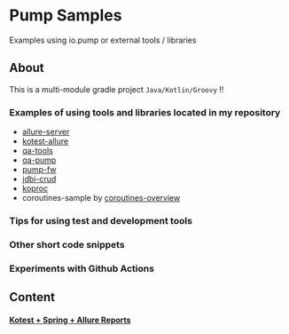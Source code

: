 Pump Samples
=================================

Examples using io.pump or external tools / libraries

## About

This is a multi-module gradle project `Java/Kotlin/Groovy`
!!
### Еxamples of using tools and libraries located in my repository
- [allure-server](https://github.com/kochetkov-ma/allure-server)
- [kotest-allure](https://github.com/kochetkov-ma/kotest-allure)
- [qa-tools](https://github.com/kochetkov-ma/qa-tools)
- [qa-pump](https://github.com/kochetkov-ma/qa-pump)
- [pump-fw](https://github.com/kochetkov-ma/pump-fw)
- [jdbi-crud](https://github.com/kochetkov-ma/jdbi-crud)
- [koproc](https://github.com/kochetkov-ma/koproc)
- coroutines-sample by [coroutines-overview](https://kotlinlang.org/docs/reference/coroutines-overview.html)

### Tips for using test and development tools

### Other short code snippets

### Experiments with Github Actions 

## Content

#### [Kotest + Spring + Allure Reports](kotest-allure-sample/readme.md)